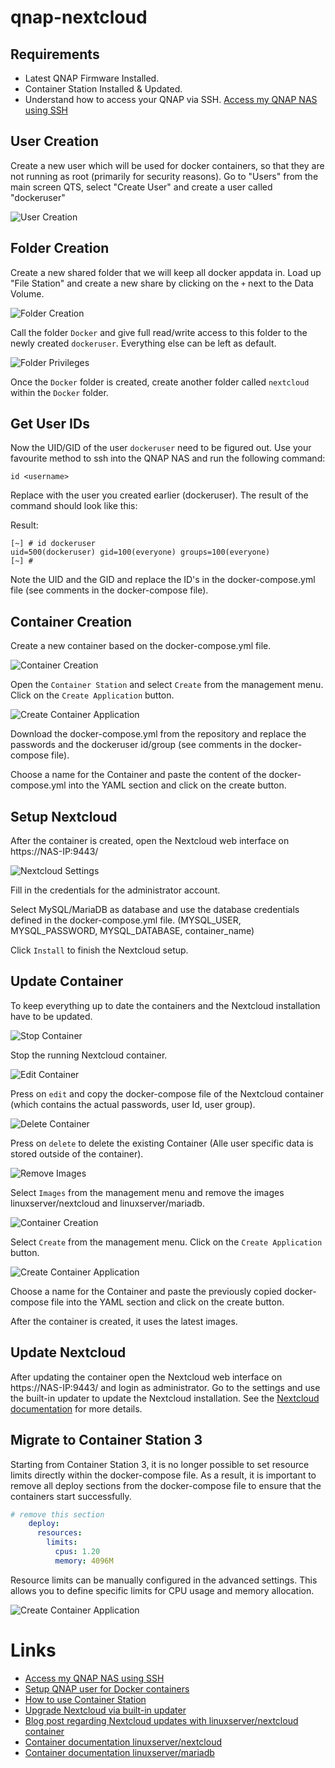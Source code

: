 # qnap-nextcloud

## Requirements

- Latest QNAP Firmware Installed.
- Container Station Installed & Updated.
- Understand how to access your QNAP via SSH.  [Access my QNAP NAS using SSH](https://www.qnap.com/en/how-to/knowledge-base/article/how-do-i-access-my-qnap-nas-using-ssh)

## User Creation
Create a new user which will be used for docker containers, so that they are not running as root (primarily for security reasons). 
Go to "Users" from the main screen QTS, select "Create User" and create a user called "dockeruser"

![User Creation](.attachments/UserCreation.png)


## Folder Creation
Create a new shared folder that we will keep all docker appdata in. Load up "File Station" and create a new share by clicking on the `+` next to the Data Volume.

![Folder Creation](.attachments/FolderCreation.png)

Call the folder `Docker` and give full read/write access to this folder to the newly created `dockeruser`. Everything else can be left as default.

![Folder Privileges](.attachments/FolderPrivileges.png)

Once the `Docker` folder is created, create another folder called `nextcloud` within the `Docker` folder.


## Get User IDs
Now the UID/GID of the user `dockeruser` need to be figured out. Use your favourite method to ssh into the QNAP NAS and run the following command:

```console
id <username>
```

Replace <username> with the user you created earlier (dockeruser). The result of the command should look like this:

Result:
```console
[~] # id dockeruser
uid=500(dockeruser) gid=100(everyone) groups=100(everyone)
[~] #
```

Note the UID and the GID and replace the ID's in the docker-compose.yml file (see comments in the docker-compose file).


## Container Creation
Create a new container based on the docker-compose.yml file.

![Container Creation](.attachments/ContainerCreation.png)

Open the `Container Station` and select `Create` from the management menu. Click on the `Create Application` button.

![Create Container Application](.attachments/CreateContainerApplication.png)

Download the docker-compose.yml from the repository and replace the passwords and the dockeruser id/group (see comments in the docker-compose file).

Choose a name for the Container and paste the content of the docker-compose.yml into the YAML section and click on the create button.

## Setup Nextcloud 
After the container is created, open the Nextcloud web interface on https://NAS-IP:9443/

![Nextcloud Settings](.attachments/NextcloudSettings.png)

Fill in the credentials for the administrator account.

Select MySQL/MariaDB as database and use the database credentials defined in the docker-compose.yml file.
(MYSQL_USER, MYSQL_PASSWORD, MYSQL_DATABASE, container_name)

Click `Install` to finish the Nextcloud setup.

## Update Container
To keep everything up to date the containers and the Nextcloud installation have to be updated.

![Stop Container](.attachments/StopContainer.png)

Stop the running Nextcloud container.

![Edit Container](.attachments/EditContainer.png)

Press on `edit` and copy the docker-compose file of the Nextcloud container (which contains the actual passwords, user Id, user group).

![Delete Container](.attachments/DeleteContainer.png)

Press on `delete` to delete the existing Container (Alle user specific data is stored outside of the container).

![Remove Images](.attachments/RemoveImages.png)

Select `Images` from the management menu and remove the images linuxserver/nextcloud and linuxserver/mariadb.

![Container Creation](.attachments/ContainerCreation.png)

Select `Create` from the management menu. Click on the `Create Application` button.

![Create Container Application](.attachments/CreateContainerApplication.png)

Choose a name for the Container and paste the previously copied docker-compose file into the YAML section and click on the create button.

After the container is created, it uses the latest images.

## Update Nextcloud
After updating the container open the Nextcloud web interface on https://NAS-IP:9443/ and login as administrator. Go to the settings and use the built-in updater to update the Nextcloud installation. See the [Nextcloud documentation](https://docs.nextcloud.com/server/latest/admin_manual/maintenance/update.html) for more details.

## Migrate to Container Station 3
Starting from Container Station 3, it is no longer possible to set resource limits directly within the docker-compose file. 
As a result, it is important to remove all deploy sections from the docker-compose file to ensure that the containers start successfully.

```yaml
# remove this section 
    deploy:
      resources:
        limits:
          cpus: 1.20
          memory: 4096M
```
Resource limits can be manually configured in the advanced settings. This allows you to define specific limits for CPU usage and memory allocation.

![Create Container Application](.attachments/ContainerStationResourceLimits.png)

# Links
- [Access my QNAP NAS using SSH](https://www.qnap.com/en/how-to/knowledge-base/article/how-do-i-access-my-qnap-nas-using-ssh)
- [Setup QNAP user for Docker containers](https://www.linuxserver.io/blog/2017-09-17-how-to-setup-containers-on-qnap)
- [How to use Container Station](https://www.qnap.com/en/how-to/tutorial/article/how-to-use-container-station)
- [Upgrade Nextcloud via built-in updater](https://docs.nextcloud.com/server/latest/admin_manual/maintenance/update.html)
- [Blog post regarding Nextcloud updates with linuxserver/nextcloud container](https://discourse.linuxserver.io/t/upgrading-nextcloud/400)
- [Container documentation linuxserver/nextcloud](https://docs.linuxserver.io/images/docker-nextcloud)
- [Container documentation linuxserver/mariadb](https://docs.linuxserver.io/images/docker-mariadb)
